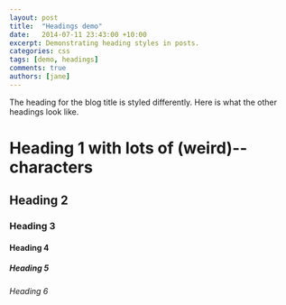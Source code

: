 ```yaml
---
layout: post
title:  "Headings demo"
date:   2014-07-11 23:43:00 +10:00
excerpt: Demonstrating heading styles in posts.
categories: css
tags: [demo, headings]
comments: true
authors: [jane]
---
```

The heading for the blog title is styled differently.
Here is what the other headings look like.

# Heading 1 with lots of (weird)-- characters

## Heading 2

### Heading 3

#### Heading 4

##### Heading 5

###### Heading 6

